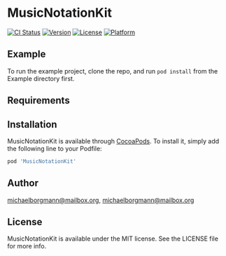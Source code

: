 # MusicNotationKit

[![CI Status](https://img.shields.io/travis/michaelborgmann@mailbox.org/MusicNotationKit.svg?style=flat)](https://travis-ci.org/michaelborgmann@mailbox.org/MusicNotationKit)
[![Version](https://img.shields.io/cocoapods/v/MusicNotationKit.svg?style=flat)](https://cocoapods.org/pods/MusicNotationKit)
[![License](https://img.shields.io/cocoapods/l/MusicNotationKit.svg?style=flat)](https://cocoapods.org/pods/MusicNotationKit)
[![Platform](https://img.shields.io/cocoapods/p/MusicNotationKit.svg?style=flat)](https://cocoapods.org/pods/MusicNotationKit)

## Example

To run the example project, clone the repo, and run `pod install` from the Example directory first.

## Requirements

## Installation

MusicNotationKit is available through [CocoaPods](https://cocoapods.org). To install
it, simply add the following line to your Podfile:

```ruby
pod 'MusicNotationKit'
```

## Author

michaelborgmann@mailbox.org, michaelborgmann@mailbox.org

## License

MusicNotationKit is available under the MIT license. See the LICENSE file for more info.

